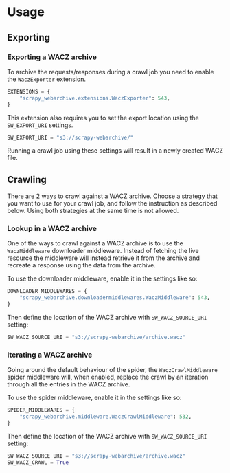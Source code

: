 # Usage

## Exporting

### Exporting a WACZ archive

To archive the requests/responses during a crawl job you need to enable the `WaczExporter` extension. 

```python
EXTENSIONS = {
    "scrapy_webarchive.extensions.WaczExporter": 543,
}
```

This extension also requires you to set the export location using the `SW_EXPORT_URI` settings.

```python
SW_EXPORT_URI = "s3://scrapy-webarchive/"
```

Running a crawl job using these settings will result in a newly created WACZ file.

## Crawling

There are 2 ways to crawl against a WACZ archive. Choose a strategy that you want to use for your crawl job, and follow the instruction as described below. Using both strategies at the same time is not allowed.

### Lookup in a WACZ archive

One of the ways to crawl against a WACZ archive is to use the `WaczMiddleware` downloader middleware. Instead of fetching the live resource the middleware will instead retrieve it from the archive and recreate a response using the data from the archive.

To use the downloader middleware, enable it in the settings like so:

```python
DOWNLOADER_MIDDLEWARES = {
    "scrapy_webarchive.downloadermiddlewares.WaczMiddleware": 543,
}
```

Then define the location of the WACZ archive with `SW_WACZ_SOURCE_URI` setting:

```python
SW_WACZ_SOURCE_URI = "s3://scrapy-webarchive/archive.wacz"
```

### Iterating a WACZ archive

Going around the default behaviour of the spider, the `WaczCrawlMiddleware` spider middleware will, when enabled, replace the crawl by an iteration through all the entries in the WACZ archive.

To use the spider middleware, enable it in the settings like so:

```python
SPIDER_MIDDLEWARES = {
    "scrapy_webarchive.middleware.WaczCrawlMiddleware": 532,
}
```

Then define the location of the WACZ archive with `SW_WACZ_SOURCE_URI` setting:

```python
SW_WACZ_SOURCE_URI = "s3://scrapy-webarchive/archive.wacz"
SW_WACZ_CRAWL = True
```
